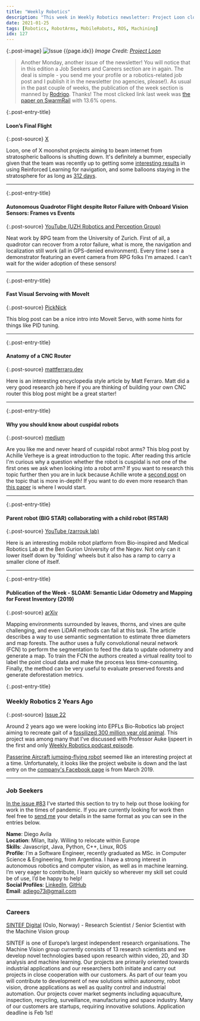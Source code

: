 ```yaml
---
title: "Weekly Robotics"
description: "This week in Weekly Robotics newsletter: Project Loon closing down, rotor failure recovery for multirotors, cuspidal robots and more!"
date: 2021-01-25
tags: [Robotics, RobotArms, MobileRobots, ROS, Machining]
idx: 127
---
```


{:.post-image}
![Issue {{page.idx}}](/img/headers/{{page.idx}}.jpg "Issue {{page.idx}}")
*Image Credit: [Project Loon](https://blog.x.company/loons-final-flight-e9d699123a96)*

> Another Monday, another issue of the newsletter! You will notice that in this edition a Job Seekers and Careers section are in again. The deal is simple - you send me your profile or a robotics-related job post and I publish it in the newsletter (no agencies, please!). As usual in the past couple of weeks, the publication of the week section is manned by [Rodrigo](https://www.linkedin.com/in/rodrigo-lopes-catto/). Thanks! The most clicked link last week was [the paper on SwarmRail](https://elib.dlr.de/133813/1/ICRA_2020_Swarmrail_Final.pdf) with 13.6% opens.

{:.post-entry-title}
#### Loon’s Final Flight

{:.post-source}
[X](https://blog.x.company/loons-final-flight-e9d699123a96)

Loon, one of X moonshot projects aiming to beam internet from stratospheric balloons is shutting down. It's definitely a bummer, especially given that the team was recently up to getting some [interesting results](https://medium.com/loon-for-all/drifting-efficiently-through-the-stratosphere-using-deep-reinforcement-learning-c38723ee2e90) in using Reinforced Learning for navigation, and some balloons staying in the stratosphere for as long as [312 days](https://youtu.be/e_QI5llQrF0).

----

{:.post-entry-title}
#### Autonomous Quadrotor Flight despite Rotor Failure with Onboard Vision Sensors: Frames vs Events

{:.post-source}
[YouTube (UZH Robotics and Perception Group)](https://youtu.be/Ww8u0KH7Ugs)

Neat work by RPG team from the University of Zurich. First of all, a quadrotor can recover from a rotor failure, what is more, the navigation and localization still work (all in GPS-denied environment). Every time I see a demonstrator featuring an event camera from RPG folks I'm amazed. I can't wait for the wider adoption of these sensors!

----

{:.post-entry-title}
#### Fast Visual Servoing with MoveIt

{:.post-source}
[PickNick](https://picknik.ai/visual%20servoing/moveit%20servo/2021/01/21/fast-visual-servoing-with-moveit.html)

This blog post can be a nice intro into Moveit Servo, with some hints for things like PID tuning.

----

{:.post-entry-title}
#### Anatomy of a CNC Router

{:.post-source}
[mattferraro.dev](https://mattferraro.dev/posts/cnc-router)

Here is an interesting encyclopedia style article by Matt Ferraro. Matt did a very good research job here if you are thinking of building your own CNC router this blog post might be a great starter!

----

{:.post-entry-title}
#### Why you should know about cuspidal robots

{:.post-source}
[medium](https://achille0.medium.com/why-has-no-one-heard-of-cuspidal-robots-fa2fa60ffe9b)

Are you like me and never heard of cuspidal robot arms? This blog post by Achille Verheye is a great introduction to the topic. After reading this article I'm curious why a question whether the robot is cuspidal is not one of the first ones we ask when looking into a robot arm? If you want to research this topic further then you are in luck because Achille wrote a [second post](https://achille0.medium.com/under-the-radar-cuspidal-robots-7091eca01271) on the topic that is more in-depth! If you want to do even more research than [this paper](https://arxiv.org/abs/1610.04080) is where I would start.

----

{:.post-entry-title}
#### Parent robot (BIG STAR) collaborating with a child robot (RSTAR)

{:.post-source}
[YouTube (zarrouk lab)](https://youtu.be/utkj6xpMYK0)

Here is an interesting mobile robot platform from Bio-inspired and Medical Robotics Lab at the Ben Gurion University of the Negev. Not only can it lower itself down by 'folding' wheels but it also has a ramp to carry a smaller clone of itself.

----

{:.post-entry-title}
#### Publication of the Week - SLOAM: Semantic Lidar Odometry and Mapping for Forest Inventory (2019)

{:.post-source}
[arXiv](https://arxiv.org/abs/1912.12726)

Mapping environments surrounded by leaves, thorns, and vines are quite challenging, and even LiDAR methods can fail at this task. The article describes a way to use semantic segmentation to estimate three diameters and map forests. The author uses a fully convolutional neural network (FCN) to perform the segmentation to feed the data to update odometry and generate a map. To train the FCN the authors created a virtual reality tool to label the point cloud data and make the process less time-consuming. Finally, the method can be very useful to evaluate preserved forests and generate deforestation metrics.

{:.post-entry-title}
### Weekly Robotics 2 Years Ago

{:.post-source}
[Issue 22](https://weeklyrobotics.com/weekly-robotics-22)

Around 2 years ago we were looking into EPFLs Bio-Robotics lab project aiming to recreate gait of a [fossilized 300 million year old animal](https://actu.epfl.ch/news/a-robot-recreates-the-walk-of-a-300-million-year-o/). This project was among many that I've discussed with Professor Auke Ijspeert in the first and only [Weekly Robotics podcast episode](https://youtu.be/tFn7KcW_RRg).

[Passerine Aircraft jumping-flying robot](https://spectrum.ieee.org/automaton/robotics/drones/delivery-drones-use-birdinspired-legs-to-jump-into-the-air) seemed like an interesting project at a time. Unfortunately, it looks like the project website is down and the last entry on the [company's Facebook page](https://www.facebook.com/PasserineAircraft/) is from March 2019.

----

### Job Seekers

[In the issue #83](https://weeklyrobotics.com/weekly-robotics-83) I've started this section to try to help out those looking for work in the times of pandemic. If you are currently looking for work then feel free to [send me](mailto:mat@weeklyrobotics.com) your details in the same format as you can see in the entries below.

**Name**: Diego Avila<br>
**Location**: Milan, Italy. Willing to relocate within Europe<br>
**Skills**: Javascript, Java, Python, C++, Linux, ROS<br>
**Profile**: I’m a Software Engineer, recently graduated as MSc. in Computer Science & Engineering, from Argentina. I have a strong interest in autonomous robotics and computer vision, as well as in machine learning. I’m very eager to contribute, I learn quickly so wherever my skill set could be of use, I’d be happy to help!<br>
**Social Profiles**: [LinkedIn](https://www.linkedin.com/in/adiego73/), [GitHub](https://github.com/adiego73)<br>
**Email**: adiego73@gmail.com<br>

---

### Careers

[SINTEF Digital](https://candidate.hr-manager.net/ApplicationInit.aspx?cid=1131&ProjectId=144663&DepartmentId=18961&MediaId=5) (Oslo, Norway) - Research Scientist / Senior Scientist with the Machine Vision group

SINTEF is one of Europe’s largest independent research organisations. The Machine Vision group currently consists of 13 research scientists and we develop novel technologies based upon research within video, 2D, and 3D analysis and machine learning. Our projects are primarily oriented towards industrial applications and our researchers both initiate and carry out projects in close cooperation with our customers.  As part of our team you will contribute to development of new solutions within autonomy, robot vision, drone applications as well as quality control and industrial automation.  Our projects cover market segments including aquaculture, inspection, recycling, surveillance, manufacturing and space industry. Many of our customers are startups, requiring innovative solutions. Application deadline is Feb 1st!

